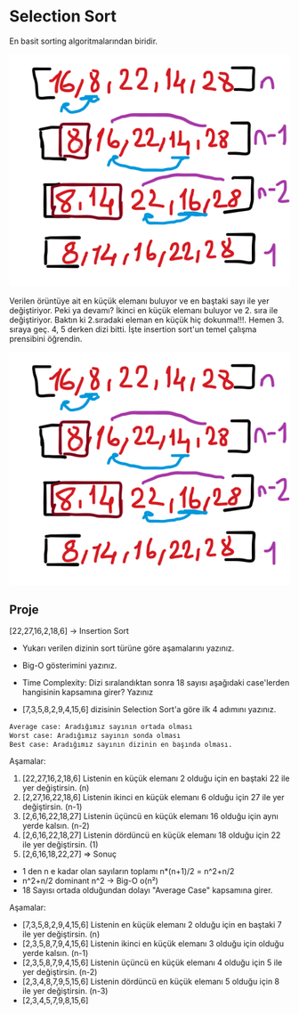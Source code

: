 # Selection Sort

En basit sorting algoritmalarından biridir.

![insertion-sort](https://raw.githubusercontent.com/Kodluyoruz/taskforce/main/veri-yapilari-algoritmalar/insertion-sort/figures/insertion-sort.png)

Verilen örüntüye ait en küçük elemanı buluyor ve en baştaki sayı ile yer değiştiriyor. 
Peki ya devamı? İkinci en küçük elemanı buluyor ve 2. sıra ile değiştiriyor. Baktın ki 2.sıradaki eleman en küçük hiç dokunma!!!.
Hemen 3. sıraya geç. 4, 5 derken dizi bitti. İşte insertion sort'un temel çalışma prensibini öğrendin.

![big-o-insertion](https://raw.githubusercontent.com/Kodluyoruz/taskforce/main/veri-yapilari-algoritmalar/insertion-sort/figures/insertion-sort.png)










## Proje 

[22,27,16,2,18,6] -> Insertion Sort

- Yukarı verilen dizinin sort türüne göre aşamalarını yazınız.
- Big-O gösterimini yazınız.
- Time Complexity: Dizi sıralandıktan sonra 18 sayısı aşağıdaki case'lerden hangisinin kapsamına girer? Yazınız

- [7,3,5,8,2,9,4,15,6] dizisinin Selection Sort'a göre ilk 4 adımını yazınız.


```
Average case: Aradığımız sayının ortada olması
Worst case: Aradığımız sayının sonda olması
Best case: Aradığımız sayının dizinin en başında olması.
```

Aşamalar:
1. [22,27,16,2,18,6] Listenin en küçük elemanı 2 olduğu için en baştaki 22 ile yer değiştirsin. (n)
2. [2,27,16,22,18,6] Listenin ikinci en küçük elemanı 6 olduğu için 27 ile yer değiştirsin. (n-1)
3. [2,6,16,22,18,27] Listenin üçüncü en küçük elemanı 16 olduğu için aynı yerde kalsın. (n-2)
4. [2,6,16,22,18,27] Listenin dördüncü en küçük elemanı 18 olduğu için 22 ile yer değiştirsin. (1)
5. [2,6,16,18,22,27] => Sonuç

- 1 den n e kadar olan sayıların toplamı n*(n+1)/2 = n^2+n/2 
- n^2+n/2 dominant n^2 -> Big-O o(n²)
- 18 Sayısı ortada olduğundan dolayı "Average Case" kapsamına girer.

Aşamalar:
- [7,3,5,8,2,9,4,15,6] Listenin en küçük elemanı 2 olduğu için en baştaki 7 ile yer değiştirsin. (n)
- [2,3,5,8,7,9,4,15,6] Listenin ikinci en küçük elemanı 3 olduğu için olduğu yerde kalsın. (n-1)
- [2,3,5,8,7,9,4,15,6] Listenin üçüncü en küçük elemanı 4 olduğu için 5 ile yer değiştirsin. (n-2)
- [2,3,4,8,7,9,5,15,6] Listenin dördüncü en küçük elemanı 5 olduğu için 8 ile yer değiştirsin. (n-3)
- [2,3,4,5,7,9,8,15,6]
